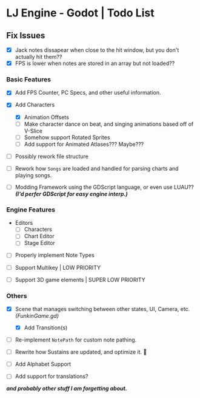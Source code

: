 # LJ Engine - Godot | Todo List

## Fix Issues
- [x] Jack notes dissapear when close to the hit window, but you don't actually hit them??
- [x] FPS is lower when notes are stored in an array but not loaded??

### Basic Features

- [x] Add FPS Counter, PC Specs, and other useful information.

- [x] Add Characters
  - [x] Animation Offsets
  - [ ] Make character dance on beat, and singing animations based off of V-Slice
  - [ ] Somehow support Rotated Sprites
  - [ ] Add support for Animated Atlases??? Maybe???

- [ ] Possibly rework file structure

- [ ] Rework how `Songs` are loaded and handled for parsing charts and playing songs.

- [ ] Modding Framework using the GDScript language, or even use LUAU?? ***(I'd perfer GDScript for easy engine interp.)***

### Engine Features

- Editors
  - [ ] Characters
  - [ ] Chart Editor
  - [ ] Stage Editor

- [ ] Properly implement Note Types

- [ ] Support Multikey | LOW PRIORITY

- [ ] Support 3D game elements | SUPER LOW PRIORITY

### Others

- [x] Scene that manages switching between other states, UI, Camera, etc. *(FunkinGame.gd)*
  - [x] Add Transition(s)

- [ ] Re-implement `NotePath` for custom note pathing.

- [ ] Rewrite how Sustains are updated, and optimize it. 🙏

- [ ] Add Alphabet Support

- [ ] Add support for translations?

***and probably other stuff I am forgetting about.***